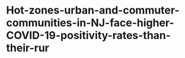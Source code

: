 # Hot-zones-urban-and-commuter-communities-in-NJ-face-higher-COVID-19-positivity-rates-than-their-rur